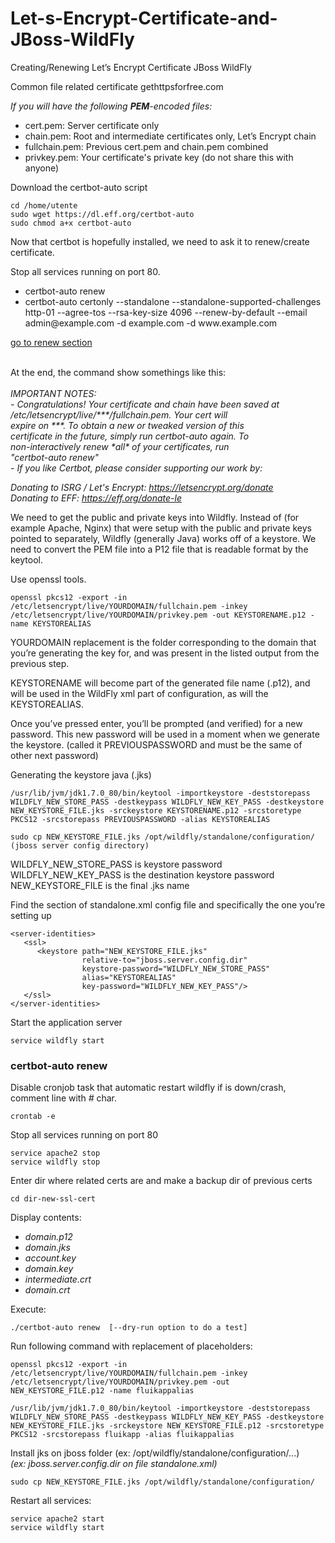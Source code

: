 # Let-s-Encrypt-Certificate-and-JBoss-WildFly

Creating/Renewing Let’s Encrypt Certificate JBoss WildFly

Common file related certificate gethttpsforfree.com

<i>If you will have the following <b>PEM</b>-encoded files:</i>

- cert.pem:   Server certificate only
- chain.pem:   Root and intermediate certificates only, Let’s Encrypt chain
- fullchain.pem:   Previous cert.pem and chain.pem combined
- privkey.pem:   Your certificate's private key (do not share this with anyone)

Download the certbot-auto script

```
cd /home/utente
sudo wget https://dl.eff.org/certbot-auto
sudo chmod a+x certbot-auto
```

Now that certbot is hopefully installed, we need to ask it to renew/create certificate.

Stop all services running on port 80.

<ul>
	<li>certbot-auto renew</li>
	<li>certbot-auto certonly --standalone --standalone-supported-challenges http-01 --agree-tos --rsa-key-size 4096 --renew-by-default --email admin@example.com -d example.com -d www.example.com</li>
</ul>

[go to renew section](https://github.com/antoniopaolacci/Let-s-Encrypt-Certificate-and-JBoss-WildFly/blob/master/README.md#certbot-auto-renew)

<br>
At the end, the command show somethings like this:
<br><br>
<i>
IMPORTANT NOTES:<br>
 - Congratulations! Your certificate and chain have been saved at<br>
   /etc/letsencrypt/live/***/fullchain.pem. Your cert will<br>
   expire on ***. To obtain a new or tweaked version of this<br>
   certificate in the future, simply run certbot-auto again. To<br>
   non-interactively renew *all* of your certificates, run<br>
   "certbot-auto renew"<br>
 - If you like Certbot, please consider supporting our work by:<br>

   Donating to ISRG / Let's Encrypt:   https://letsencrypt.org/donate<br>
   Donating to EFF:                    https://eff.org/donate-le
</i>
<br>

We need to get the public and private keys into Wildfly. Instead of (for example Apache, Nginx) that were setup with the public and private keys pointed to separately, Wildfly (generally Java) works off of a keystore.
We need to convert the PEM file into a P12 file that is readable format by the keytool.

Use openssl tools.

```
openssl pkcs12 -export -in /etc/letsencrypt/live/YOURDOMAIN/fullchain.pem -inkey /etc/letsencrypt/live/YOURDOMAIN/privkey.pem -out KEYSTORENAME.p12 -name KEYSTOREALIAS
```

YOURDOMAIN replacement is the folder corresponding to the domain that you’re generating the key for, and was present in the listed output from the previous step. 

KEYSTORENAME will become part of the generated file name (.p12), and will be used in the WildFly xml part of configuration, 
as will the KEYSTOREALIAS. 

Once you’ve pressed enter, you’ll be prompted (and verified) for a new password. 
This new password will be used in a moment when we generate the keystore.  (called it PREVIOUSPASSWORD and must be the same of other next password)


Generating the keystore java (.jks)

```
/usr/lib/jvm/jdk1.7.0_80/bin/keytool -importkeystore -deststorepass WILDFLY_NEW_STORE_PASS -destkeypass WILDFLY_NEW_KEY_PASS -destkeystore NEW_KEYSTORE_FILE.jks -srckeystore KEYSTORENAME.p12 -srcstoretype PKCS12 -srcstorepass PREVIOUSPASSWORD -alias KEYSTOREALIAS
```

```
sudo cp NEW_KEYSTORE_FILE.jks /opt/wildfly/standalone/configuration/ (jboss server config directory)
```

WILDFLY_NEW_STORE_PASS is keystore password <br>
WILDFLY_NEW_KEY_PASS   is the destination keystore password <br>
NEW_KEYSTORE_FILE      is the final .jks name <br>


Find the <security-realms> section of standalone.xml config file and specifically the one you’re setting up

```
<server-identities>
   <ssl>
      <keystore path="NEW_KEYSTORE_FILE.jks" 
                relative-to="jboss.server.config.dir" 
                keystore-password="WILDFLY_NEW_STORE_PASS" 
                alias="KEYSTOREALIAS" 
                key-password="WILDFLY_NEW_KEY_PASS"/>
   </ssl>
</server-identities>
```

Start the application server

```
service wildfly start
```


### certbot-auto renew 

Disable cronjob task that automatic restart wildfly if is down/crash, comment line with <i>#</i> char.

```
crontab -e 
```

Stop all services running on port 80

```
service apache2 stop
service wildfly stop
```

Enter dir where related certs are and make a backup dir of previous certs

```
cd dir-new-ssl-cert
```

Display contents:
- <i>domain.p12</i>
- <i>domain.jks</i>
- <i>account.key</i>
- <i>domain.key</i>
- <i>intermediate.crt</i>
- <i>domain.crt</i>

Execute:
```
./certbot-auto renew  [--dry-run option to do a test]
```

Run following command with replacement of placeholders:

```
openssl pkcs12 -export -in /etc/letsencrypt/live/YOURDOMAIN/fullchain.pem -inkey /etc/letsencrypt/live/YOURDOMAIN/privkey.pem -out NEW_KEYSTORE_FILE.p12 -name fluikappalias
```

```
/usr/lib/jvm/jdk1.7.0_80/bin/keytool -importkeystore -deststorepass WILDFLY_NEW_STORE_PASS -destkeypass WILDFLY_NEW_KEY_PASS -destkeystore NEW_KEYSTORE_FILE.jks -srckeystore NEW_KEYSTORE_FILE.p12 -srcstoretype PKCS12 -srcstorepass fluikapp -alias fluikappalias
```

Install jks on jboss folder (ex: /opt/wildfly/standalone/configuration/...)  <br> 
<i>(ex: jboss.server.config.dir on file standalone.xml)</i>

```
sudo cp NEW_KEYSTORE_FILE.jks /opt/wildfly/standalone/configuration/ 
```

Restart all services:

```
service apache2 start
service wildfly start
```
